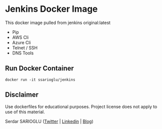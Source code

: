 # Jenkins Docker Image
This docker image pulled from jenkins original:latest
- Pip
- AWS Cli
- Azure Cli 
- Telnet / SSH
- DNS Tools


Run Docker Container
-----------------

    docker run -it ssarioglu/jenkins
    
Disclaimer
-----------------

Use dockerfiles for educational purposes. Project license does not apply to use of this material.


Serdar SARIOGLU ([Twitter](https://twitter.com/serdarsarioglu) | [Linkedin](https://www.linkedin.com/in/serdarsarioglu) | [Blog](http://mysystem.org))

